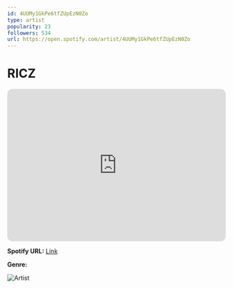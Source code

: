 ```yaml
---
id: 4UUMy1GkPe6tfZUpEzN0Zo
type: artist
popularity: 23
followers: 534
url: https://open.spotify.com/artist/4UUMy1GkPe6tfZUpEzN0Zo
---
```

# RICZ

<iframe style="border-radius:12px" src="https://open.spotify.com/embed/artist/4UUMy1GkPe6tfZUpEzN0Zo" width="100%" height="352" frameBorder="0" allowfullscreen="" allow="autoplay; clipboard-write; encrypted-media; fullscreen; picture-in-picture" loading="lazy"></iframe>

**Spotify URL:** [Link](https://open.spotify.com/artist/4UUMy1GkPe6tfZUpEzN0Zo)

**Genre:** 

![Artist](https://i.scdn.co/image/ab6761610000e5ebc8d71cd00debcf3a1cc1f30b)
